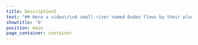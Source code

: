 ```yaml
---
title: Description2
text: "## Here a video\r\nA small river named Duden flows by their place and supplies it with the necessary regelialia. It is a paradisematic country, in which roasted parts of sentences fly into your mouth. Even the all-powerful Pointing has no control about the blind texts it is an almost unorthographic life One day however a small line of blind text by the name of Lorem Ipsum decided to leave for the far World of Grammar."
showtitle: '0'
position: main
page_container: container
---
```


